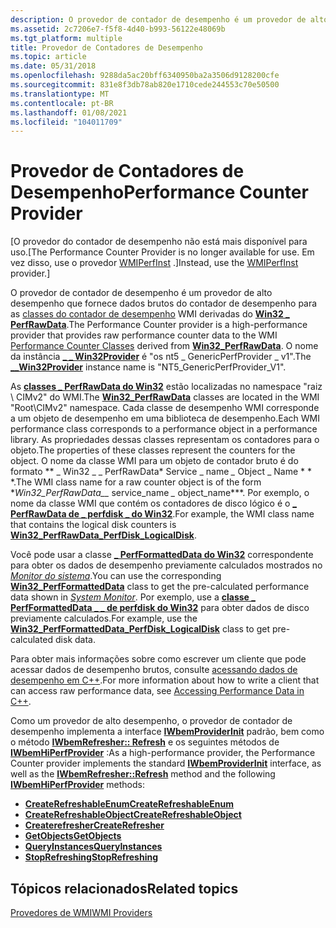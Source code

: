 ```yaml
---
description: O provedor de contador de desempenho é um provedor de alto desempenho que fornece dados brutos do contador de desempenho para as classes do contador de desempenho WMI derivadas do Win32 \_ PerfRawData. O \_ \_ nome da instância win32provider é &\# 0034; OS nt5 \_ GenericPerfProvider \_ V1&\# 0034;.
ms.assetid: 2c7206e7-f5f8-4d40-b993-56122e48069b
ms.tgt_platform: multiple
title: Provedor de Contadores de Desempenho
ms.topic: article
ms.date: 05/31/2018
ms.openlocfilehash: 9288da5ac20bff6340950ba2a3506d9128200cfe
ms.sourcegitcommit: 831e8f3db78ab820e1710cede244553c70e50500
ms.translationtype: MT
ms.contentlocale: pt-BR
ms.lasthandoff: 01/08/2021
ms.locfileid: "104011709"
---
```

# <a name="performance-counter-provider"></a><span data-ttu-id="65ece-104">Provedor de Contadores de Desempenho</span><span class="sxs-lookup"><span data-stu-id="65ece-104">Performance Counter Provider</span></span>

<span data-ttu-id="65ece-105">\[O provedor do contador de desempenho não está mais disponível para uso.</span><span class="sxs-lookup"><span data-stu-id="65ece-105">\[The Performance Counter Provider is no longer available for use.</span></span> <span data-ttu-id="65ece-106">Em vez disso, use o provedor [WMIPerfInst](wmiperfinst-provider.md) .\]</span><span class="sxs-lookup"><span data-stu-id="65ece-106">Instead, use the [WMIPerfInst](wmiperfinst-provider.md) provider.\]</span></span>

<span data-ttu-id="65ece-107">O provedor de contador de desempenho é um provedor de alto desempenho que fornece dados brutos do contador de desempenho para as [classes do contador de desempenho](/windows/desktop/CIMWin32Prov/performance-counter-classes) WMI derivadas do [**Win32 \_ PerfRawData**](/windows/desktop/CIMWin32Prov/win32-perfrawdata).</span><span class="sxs-lookup"><span data-stu-id="65ece-107">The Performance Counter provider is a high-performance provider that provides raw performance counter data to the WMI [Performance Counter Classes](/windows/desktop/CIMWin32Prov/performance-counter-classes) derived from [**Win32\_PerfRawData**](/windows/desktop/CIMWin32Prov/win32-perfrawdata).</span></span> <span data-ttu-id="65ece-108">O nome da instância [**\_ \_ Win32Provider**](--win32provider.md) é "os nt5 \_ GenericPerfProvider \_ v1".</span><span class="sxs-lookup"><span data-stu-id="65ece-108">The [**\_\_Win32Provider**](--win32provider.md) instance name is "NT5\_GenericPerfProvider\_V1".</span></span>

<span data-ttu-id="65ece-109">As [**classes \_ PerfRawData do Win32**](/windows/desktop/CIMWin32Prov/win32-perfrawdata) estão localizadas no namespace "raiz \\ CIMv2" do WMI.</span><span class="sxs-lookup"><span data-stu-id="65ece-109">The [**Win32\_PerfRawData**](/windows/desktop/CIMWin32Prov/win32-perfrawdata) classes are located in the WMI "Root\\CIMv2" namespace.</span></span> <span data-ttu-id="65ece-110">Cada classe de desempenho WMI corresponde a um objeto de desempenho em uma biblioteca de desempenho.</span><span class="sxs-lookup"><span data-stu-id="65ece-110">Each WMI performance class corresponds to a performance object in a performance library.</span></span> <span data-ttu-id="65ece-111">As propriedades dessas classes representam os contadores para o objeto.</span><span class="sxs-lookup"><span data-stu-id="65ece-111">The properties of these classes represent the counters for the object.</span></span> <span data-ttu-id="65ece-112">O nome da classe WMI para um objeto de contador bruto é do formato \*\* \_ Win32 \_ \_ PerfRawData\* Service \_ name *\_* Object \_ Name \* \* \*.</span><span class="sxs-lookup"><span data-stu-id="65ece-112">The WMI class name for a raw counter object is of the form \**Win32\_PerfRawData\_\_* service\_name *\_* object\_name\*\*\*.</span></span> <span data-ttu-id="65ece-113">Por exemplo, o nome da classe WMI que contém os contadores de disco lógico é o [**\_ PerfRawData de \_ perfdisk \_ do Win32**](./retrieving-raw-and-formatted-performance-data.md).</span><span class="sxs-lookup"><span data-stu-id="65ece-113">For example, the WMI class name that contains the logical disk counters is [**Win32\_PerfRawData\_PerfDisk\_LogicalDisk**](./retrieving-raw-and-formatted-performance-data.md).</span></span>

<span data-ttu-id="65ece-114">Você pode usar a classe [**\_ PerfFormattedData do Win32**](/windows/desktop/CIMWin32Prov/win32-perfformatteddata) correspondente para obter os dados de desempenho previamente calculados mostrados no [*Monitor do sistema*](gloss-s.md).</span><span class="sxs-lookup"><span data-stu-id="65ece-114">You can use the corresponding [**Win32\_PerfFormattedData**](/windows/desktop/CIMWin32Prov/win32-perfformatteddata) class to get the pre-calculated performance data shown in [*System Monitor*](gloss-s.md).</span></span> <span data-ttu-id="65ece-115">Por exemplo, use a [**classe \_ PerfFormattedData \_ \_ de perfdisk do Win32**](./retrieving-raw-and-formatted-performance-data.md) para obter dados de disco previamente calculados.</span><span class="sxs-lookup"><span data-stu-id="65ece-115">For example, use the [**Win32\_PerfFormattedData\_PerfDisk\_LogicalDisk**](./retrieving-raw-and-formatted-performance-data.md) class to get pre-calculated disk data.</span></span>

<span data-ttu-id="65ece-116">Para obter mais informações sobre como escrever um cliente que pode acessar dados de desempenho brutos, consulte [acessando dados de desempenho em C++](accessing-performance-data-in-c--.md).</span><span class="sxs-lookup"><span data-stu-id="65ece-116">For more information about how to write a client that can access raw performance data, see [Accessing Performance Data in C++](accessing-performance-data-in-c--.md).</span></span>

<span data-ttu-id="65ece-117">Como um provedor de alto desempenho, o provedor de contador de desempenho implementa a interface [**IWbemProviderInit**](/windows/desktop/api/Wbemprov/nn-wbemprov-iwbemproviderinit) padrão, bem como o método [**IWbemRefresher:: Refresh**](/windows/desktop/api/Wbemcli/nf-wbemcli-iwbemrefresher-refresh) e os seguintes métodos de [**IWbemHiPerfProvider**](/windows/desktop/api/Wbemprov/nn-wbemprov-iwbemhiperfprovider) :</span><span class="sxs-lookup"><span data-stu-id="65ece-117">As a high-performance provider, the Performance Counter provider implements the standard [**IWbemProviderInit**](/windows/desktop/api/Wbemprov/nn-wbemprov-iwbemproviderinit) interface, as well as the [**IWbemRefresher::Refresh**](/windows/desktop/api/Wbemcli/nf-wbemcli-iwbemrefresher-refresh) method and the following [**IWbemHiPerfProvider**](/windows/desktop/api/Wbemprov/nn-wbemprov-iwbemhiperfprovider) methods:</span></span>

-   [<span data-ttu-id="65ece-118">**CreateRefreshableEnum**</span><span class="sxs-lookup"><span data-stu-id="65ece-118">**CreateRefreshableEnum**</span></span>](/windows/desktop/api/Wbemprov/nf-wbemprov-iwbemhiperfprovider-createrefreshableenum)
-   [<span data-ttu-id="65ece-119">**CreateRefreshableObject**</span><span class="sxs-lookup"><span data-stu-id="65ece-119">**CreateRefreshableObject**</span></span>](/windows/desktop/api/Wbemprov/nf-wbemprov-iwbemhiperfprovider-createrefreshableobject)
-   [<span data-ttu-id="65ece-120">**Createrefresher**</span><span class="sxs-lookup"><span data-stu-id="65ece-120">**CreateRefresher**</span></span>](/windows/desktop/api/Wbemprov/nf-wbemprov-iwbemhiperfprovider-createrefresher)
-   [<span data-ttu-id="65ece-121">**GetObjects**</span><span class="sxs-lookup"><span data-stu-id="65ece-121">**GetObjects**</span></span>](/windows/desktop/api/Wbemprov/nf-wbemprov-iwbemhiperfprovider-getobjects)
-   [<span data-ttu-id="65ece-122">**QueryInstances**</span><span class="sxs-lookup"><span data-stu-id="65ece-122">**QueryInstances**</span></span>](/windows/desktop/api/Wbemprov/nf-wbemprov-iwbemhiperfprovider-queryinstances)
-   [<span data-ttu-id="65ece-123">**StopRefreshing**</span><span class="sxs-lookup"><span data-stu-id="65ece-123">**StopRefreshing**</span></span>](/windows/desktop/api/Wbemprov/nf-wbemprov-iwbemhiperfprovider-stoprefreshing)

## <a name="related-topics"></a><span data-ttu-id="65ece-124">Tópicos relacionados</span><span class="sxs-lookup"><span data-stu-id="65ece-124">Related topics</span></span>

<dl> <dt>

[<span data-ttu-id="65ece-125">Provedores de WMI</span><span class="sxs-lookup"><span data-stu-id="65ece-125">WMI Providers</span></span>](wmi-providers.md)
</dt> </dl>

 

 
